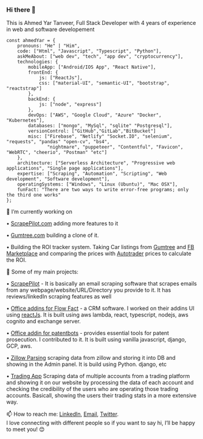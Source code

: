 ### Hi there 👋
This is Ahmed Yar Tanveer, Full Stack Developer with 4 years of experience in web and software developement

```
const ahmedYar = {
    pronouns: "He" | "Him",
    code: ["Html", "Javascript", "Typescript", "Python"],
    askMeAbout: ["web dev", "tech", "app dev", "cryptocurrency"],
    technologies: {
        mobileApp: ["Android/IOS App", "React Native"],
        frontEnd: {
            js: ["ReactJs"],
            css: ["material-UI", "semantic-UI", "bootstrap", "reactstrap"]
        },
        backEnd: {
            js: ["node", "express"]
        },
        devOps: ["AWS", "Google Cloud", "Azure" "Docker", "Kubernetes"],
        databases: ["mongo", "MySql", "sqlite" "Postgresql"],
        versionControl: ["GitHub","GitLab","BitBucket"]
        misc: ["Firebase", "Netlify" "Socket.IO", "selenium", "requests", "pandas" "open-cv", "bs4", 
               "nightmare", "puppeteer", "Contentful", "Favicon", "WebRTC", "cheerio", "Postman" "etc"]
    },
    architecture: ["Serverless Architecture", "Progressive web applications", "Single page applications"],
    expertise: ["Scraping", "Automation", "Scripting", "Web development", "Software development"],
    operatingSystems: ["Windows", "Linux (Ubuntu)", "Mac OSX"],
    funFact: "There are two ways to write error-free programs; only the third one works"
};
```
🔭 I’m currently working on 

• [ScrapePilot.com](https://scrapepilot.com) adding more features to it

• [Gumtree.com](https://gumtree.com) building a clone of it.

• Building the ROI tracker system. Taking Car listings from [Gumtree](https://gumtree.com) and [FB Marketplace](https://www.facebook.com/marketplace) and comparing the prices with [Autotrader](https://www.autotrader.com/) prices to calculate the ROI.
    
🚀 Some of my main projects:

• [ScrapePilot](https://scrapepilot.com) - It is basically an email scraping software that scrapes emails from any webpage/website/URL/Directory you provide to it. It has reviews/linkedIn scraping features as well

• [Office addins for Flow Fact](https://www.flowfact.de) - a CRM software. I worked on their addins UI using [reactJs](react.com). It is built using aws lambda, react, typescript, nodejs, aws cognito and exchange server.

• [Office addin for patentbots](https://www.patentbots.com) - provides essential tools for patent prosecution. I contributed to it. It is built using vanilla javascript, django, GCP, aws.

•  [Zillow Parsing](https://www.zillow.webdrvn.com) scraping data from zillow and storing it into DB and showing in the Admin panel. It is build using Python. django, etc

• [Trading App](http://3.129.18.51:8000/admin) Scraping data of multiple accounts from a trading platform and showing it on our website by processing the data of each account and checking the credibility of the users who are operating those trading accounts. Basicall, showing the users their trading stats in a more extensive way.

📫 How to reach me: [LinkedIn](https://www.linkedin.com/in/ahmed-yar-tanveer-371486169/), [Email](ahmedyarabbassi@gmail.com), [Twitter](https://www.twitter.com/ahmedyar123).   
   I love connecting with different people so if you want to say hi, I’ll be happy to meet you! 😊
